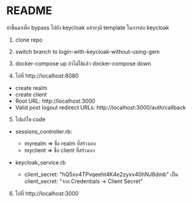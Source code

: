 # README

ทำขึ้นมาเพื่อ bypass ไปยัง keycloak คล้ายๆมี template ในการต่อ keycloak

1. clone repo

2. switch branch to login-with-keycloak-without-using-gem

3. docker-compose up ถ้าไม่ใช้แล้ว docker-compose down

4. ไปที่ http://localhost:8080

  - create realm
  - create client
  - Root URL: http://localhost:3000
  - Valid post logout redirect URLs: http://localhost:3000/auth/callback

5. ไปแก้ไข code 
  - sessions_controller.rb:
    - myrealm => ชื่อ realm ที่สร้างเอง
    - myclient => ชื่อ client ที่สร้างเอง
      
  - keycloak_service.rb
    - client_secret: "hQ5xv4TPvqeeht4K4e2zyxv40hNJ8dmb" เป็น client_secret: "จาก Credentials -> Client Secret"

6. ไปที่ http://localhost:3000

